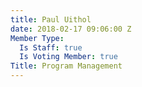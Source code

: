 ```yaml
---
title: Paul Uithol
date: 2018-02-17 09:06:00 Z
Member Type:
  Is Staff: true
  Is Voting Member: true
Title: Program Management
---
```



